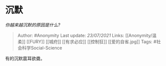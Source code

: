 # 沉默
*你越来越沉默的原因是什么?*

> Author: #Anonymity
Last update: *23/07/2021* 
Links: [[Anonymity/温柔]] [[FURY]] [[城府]] [[有求必应]] [[控制狂]] [[爱的自省.jpg]]
Tags: #社会科学Social-Science  

 
有的沉默震耳欲聋。



